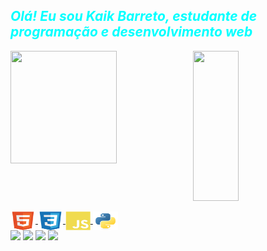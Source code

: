 ## <font color="cyan">**_Olá! Eu sou Kaik Barreto, estudante de programação e desenvolvimento web_**</font>

<div>
  <a style="display: flex; flex-grow: 1;" href="https://github.com/kaikbarreto">

  <img height="180px" width="58%"  src="https://github-readme-stats.vercel.app/api?username=kaikbarreto&show_icons=true&theme=radical&include_all_commits=true&count_private=true"/>
  <img height="240px" width="38%" src="https://github-readme-stats.vercel.app/api/top-langs/?username=kaikbarreto&layout=compact&langs_count=7&theme=radical"/>
</div>

<div style="display: inline_block"><br>
  <img align="center" alt="Kaik-HTML" height="30" width="40" src="https://raw.githubusercontent.com/devicons/devicon/master/icons/html5/html5-original.svg">
  <img align="center" alt="Kaik-CSS" height="30" width="40" src="https://raw.githubusercontent.com/devicons/devicon/master/icons/css3/css3-original.svg">
  <img align="center" alt="Kaik-Js" height="30" width="40" src="https://raw.githubusercontent.com/devicons/devicon/master/icons/javascript/javascript-plain.svg">
  <img align="center" alt="Kaik-Python" height="30" width="40" src="https://raw.githubusercontent.com/devicons/devicon/master/icons/python/python-original.svg">
</div>


##
 
<div> 
  </a>
  <a href="https://instagram.com/barreto.kaik" target="_blank"><img src="https://img.shields.io/badge/-Instagram-%23E4405F?style=for-the-badge&logo=instagram&logoColor=white" target="_blank"></a>
 <a href="https://discord.gg/" target="_blank"><img src="https://img.shields.io/badge/Discord-7289DA?style=for-the-badge&logo=discord&logoColor=white" target="_blank"></a> 
  <a href = "mailto:kaikchaides123@gmail.com"><img src="https://img.shields.io/badge/-Gmail-%23333?style=for-the-badge&logo=gmail&logoColor=white" target="_blank"></a>
  <a href="https://www.linkedin.com/in/kaikbarreto-45875016a" target="_blank"><img src="https://img.shields.io/badge/-LinkedIn-%230077B5?style=for-the-badge&logo=linkedin&logoColor=white" target="_blank"></a>
</div>